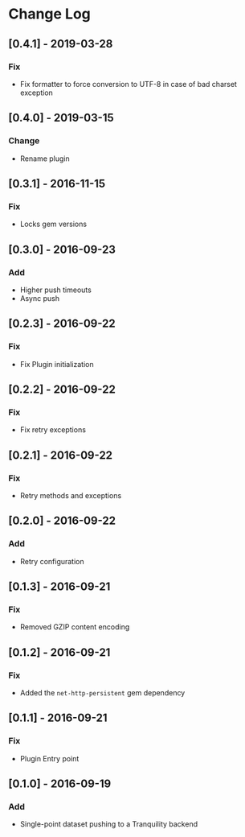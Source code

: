 # Change Log

## [0.4.1] - 2019-03-28
### Fix
- Fix formatter to force conversion to UTF-8 in case of bad charset exception

## [0.4.0] - 2019-03-15
### Change
- Rename plugin

## [0.3.1] - 2016-11-15
### Fix
- Locks gem versions

## [0.3.0] - 2016-09-23
### Add
- Higher push timeouts
- Async push

## [0.2.3] - 2016-09-22
### Fix
- Fix Plugin initialization

## [0.2.2] - 2016-09-22
### Fix
- Fix retry exceptions

## [0.2.1] - 2016-09-22
### Fix
- Retry methods and exceptions

## [0.2.0] - 2016-09-22
### Add
- Retry configuration

## [0.1.3] - 2016-09-21
### Fix
- Removed GZIP content encoding

## [0.1.2] - 2016-09-21
### Fix
- Added the `net-http-persistent` gem dependency

## [0.1.1] - 2016-09-21
### Fix
- Plugin Entry point

## [0.1.0] - 2016-09-19
### Add
- Single-point dataset pushing to a Tranquility backend
